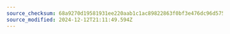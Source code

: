 ```yaml
---
source_checksum: 68a9270d19581931ee220aab1c1ac89822863f0bf3e476dc96d575ba678f1bcb
source_modified: 2024-12-12T21:11:49.594Z
---
```


